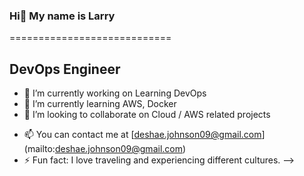 ### Hi👋 My name is Larry
============================

DevOps Engineer
---------------
* 🔭 I’m currently working on Learning DevOps
* 🌱 I’m currently learning AWS, Docker
* 👯 I’m looking to collaborate on Cloud / AWS related projects
- 📫 You can contact me at [deshae.johnson09@gmail.com] (mailto:deshae.johnson09@gmail.com)
- ⚡ Fun fact: I love traveling and experiencing different cultures.
-->
